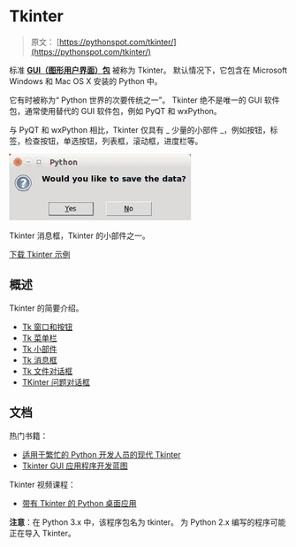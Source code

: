 # Tkinter

> 原文： [https://pythonspot.com/tkinter/](https://pythonspot.com/tkinter/)

标准 [**GUI（图形用户界面）包**](https://pythonspot.com/gui/) 被称为 Tkinter。 默认情况下，它包含在 Microsoft Windows 和 Mac OS X 安装的 Python 中。

它有时被称为“ Python 世界的次要传统之一”。 Tkinter 绝不是唯一的 GUI 软件包，通常使用替代的 GUI 软件包，例如 PyQT 和 wxPython。

与 PyQT 和 wxPython 相比，Tkinter 仅具有 _ 少量的小部件 _，例如按钮，标签，检查按钮，单选按钮，列表框，滚动框，进度栏等。

![tk question](img/b968cc0aef66f5044316ef16f602586b.jpg)

Tkinter 消息框，Tkinter 的小部件之一。

[下载 Tkinter 示例](/download-tkinter-examples)

## 概述

Tkinter 的简要介绍。

*   [Tk 窗口和按钮](https://pythonspot.com/tk-window-and-button/)
*   [Tk 菜单栏](https://pythonspot.com/tk-menubar/)
*   [Tk 小部件](https://pythonspot.com/tk-widgets/)
*   [Tk 消息框](https://pythonspot.com/tk-message-box/)
*   [Tk 文件对话框](https://pythonspot.com/tk-file-dialogs/)
*   [TKinter 问题对话框](https://pythonspot.com/tkinter-askquestion-dialog/)

## 文档

热门书籍：

*   [适用于繁忙的 Python 开发人员的现代 Tkinter](https://www.amazon.com/gp/product/B0071QDNLO/ref=as_li_tl?ie=UTF8&camp=1789&creative=9325&creativeASIN=B0071QDNLO&linkCode=as2&tag=pythonspot-20&linkId=a0278d9fd5d4a14198f000fe314d28fa)
*   [Tkinter GUI 应用程序开发蓝图](https://www.amazon.com/gp/product/1788837460/ref=as_li_tl?ie=UTF8&camp=1789&creative=9325&creativeASIN=1788837460&linkCode=as2&tag=pythonspot-20&linkId=72aba5f08a69779e07184eca8937de38)

Tkinter 视频课程：

*   [带有 Tkinter 的 Python 桌面应用](https://gum.co/ErLc)

**注意**：在 Python 3.x 中，该程序包名为 tkinter。 为 Python 2.x 编写的程序可能正在导入 Tkinter。